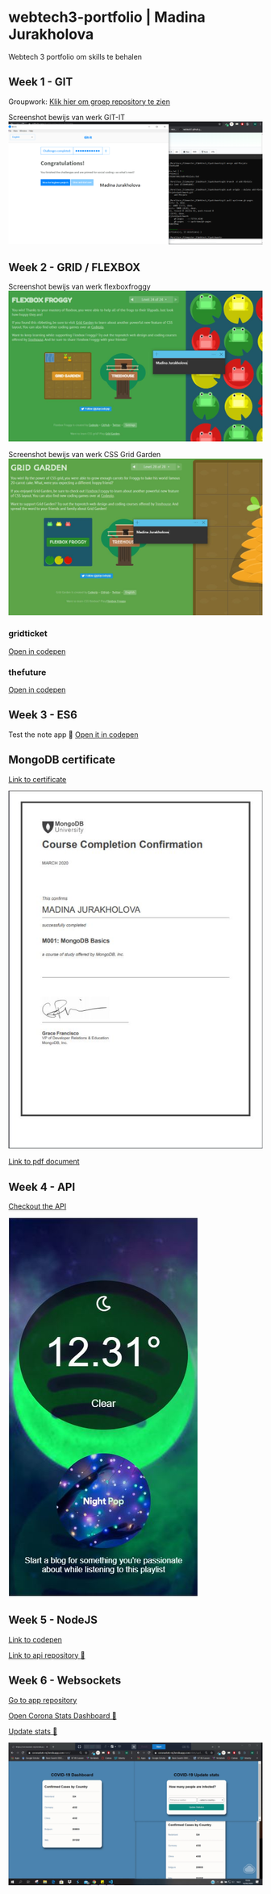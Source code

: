 # webtech3-portfolio | Madina Jurakholova
Webtech 3 portfolio om skills te behalen

## Week 1 - GIT
Groupwork:
[Klik hier om groep repository te zien](https://github.com/MinjuCo/2imd-webtech3-lab1.git)

Screenshot bewijs van werk GIT-IT
![Screenshot GIT-IT](https://github.com/MinjuCo/webtech3-portfolio/blob/master/lab1-git/git-screenshot.png "Bewijs GIT-IT")

## Week 2 - GRID / FLEXBOX
Screenshot bewijs van werk flexboxfroggy
![Screenshot Flexbox Froggy](https://github.com/MinjuCo/webtech3-portfolio/blob/master/lab2-grid/flexboxfroggy_mj.JPG "Bewijs Flexbox Froggy")

Screenshot bewijs van werk CSS Grid Garden
![Screenshot CSS Grid Garden](https://github.com/MinjuCo/webtech3-portfolio/blob/master/lab2-grid/gridgarden_mj.JPG "Bewijs Grid Garden")

### gridticket
[Open in codepen](https://codepen.io/minju_98/pen/zYGwbVJ)

### thefuture
[Open in codepen](https://codepen.io/minju_98/pen/xxGdbwo)

## Week 3 - ES6
Test the note app 📝
[Open it in codepen](https://codepen.io/minju_98/pen/xxGpXwJ)

## MongoDB certificate
[Link to certificate](http://university.mongodb.com/course_completion/06607fcf-aa37-40da-9324-006b56564c49)

![Screenshot m001 certificate](https://github.com/MinjuCo/webtech3-portfolio/blob/master/lab12-mongodb/mj_mongodb_certificate.JPG "MongoDB M001 completion certificate")

[Link to pdf document](https://github.com/MinjuCo/webtech3-portfolio/blob/master/lab12-mongodb/M001-Course-Completion-Confirmation.pdf)

## Week 4 - API
[Checkout the API](https://codepen.io/minju_98/pen/ZEGVLxg)

![Screenshot Weather API](https://github.com/MinjuCo/webtech3-portfolio/blob/master/lab4-api/weatherApi.JPG "Weather Api for Spotify")

## Week 5 - NodeJS
[Link to codepen](https://codepen.io/minju_98/pen/rNVZMjv)

[Link to api repository 👾](https://github.com/MinjuCo/lab5_nodejs_basics)

## Week 6 - Websockets

[Go to app repository](https://github.com/MinjuCo/lab6-sockets-mj)

[Open Corona Stats Dashboard 🦠](https://coronastats-mj.herokuapp.com/stats/)

[Update stats 👾](https://coronastats-mj.herokuapp.com/stats/updatestats)

![App live update stats](https://github.com/MinjuCo/webtech3-portfolio/blob/master/lab6-websockets/live-app.gif)